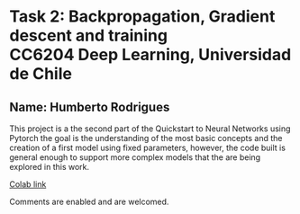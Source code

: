 # Task 2: Backpropagation, Gradient descent and training <br/> CC6204 Deep Learning, Universidad de Chile  <br/>
## Name: Humberto Rodrigues

This project is a the second part of the Quickstart to Neural Networks using Pytorch the goal is the understanding of the most basic concepts and the creation of a first model using fixed parameters, however, the code built is general enough to support more complex models that the are being explored in this work.

[Colab link](https://colab.research.google.com/github/humbertordrgs/DL_T_2/blob/master/answers.ipynb)

Comments are enabled and are welcomed.